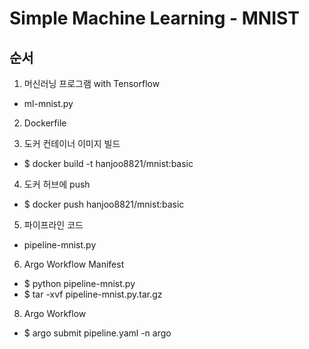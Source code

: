 # Simple Machine Learning - MNIST

## 순서

1. 머신러닝 프로그램 with Tensorflow
* ml-mnist.py

2. Dockerfile

3. 도커 컨테이너 이미지 빌드
* $ docker build -t hanjoo8821/mnist:basic

4. 도커 허브에 push
* $ docker push hanjoo8821/mnist:basic

5. 파이프라인 코드
* pipeline-mnist.py

6. Argo Workflow Manifest
* $ python pipeline-mnist.py
* $ tar -xvf pipeline-mnist.py.tar.gz

8. Argo Workflow
* $ argo submit pipeline.yaml -n argo